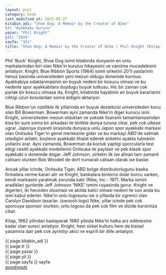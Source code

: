 ```yaml
---
layout: post
category: book
last_modified_at: 2021-05-27
kitabin_adi: "Shoe Dog: A Memoir by the Creator of Nike"
tr: "Ayakkabı Gurusu"
yazar: "Phil Knight"
yil: "2016"
sayfa: "351"
title: "Shoe Dog: A Memoir by the Creator of Nike | Phil Knight (Kitap)"
---
```


Phil 'Buck' Knight, Shoe Dog isimli kitabinda dunyanin en unlu markalarindan biri olan Nike'in kurulus hikayesini ve varolma mucadelesini anlatiyor. Knight, Blue Ribbon Sports (1964) isimli sirketini 20'li yaslarinin henuz basinda universiteden yeni mezun oldugu donemde kurmus. Ayakkabiya odaklanmasinin en buyuk nedeni bir kosucu olmasi ve bu nedenle spor ayakkabilara duydugu buyuk tutkusu. Hic bir zaman cok parlak bir kosucu olmasa da, Knight, kitabinda hayatinin en buyuk kararlarini ciktigi uzun kosulardan sonra aldigini aktariyor. 

Blue Ribbon'un ozellikle ilk yillarinda en buyuk destekcisi universiteden kocu olan Bill Bowerman. Bowerman ayni zamanda Nike'in diger kurucu ismi. Knight, universiteden mezun olduktan ve yuksek lisansini tamamlamasindan kisa bir sure sonra bir arkadasi ile birlikte dunya turuna cikar, pek cok ulkeye ugrar. Japonya ziyareti sirasinda dunyaca unlu Japon spor ayakkabi markasi olan Onitsuka Tiger'in genel merkezine gider ve bu markayi ABD'de satmak istedigini anlatir; boylece ayakkabi ithalat ederek sirketini ayakta tutmanin yollarini arar. Ayni zamanda, Bowerman da kocluk yaptigi sporcularla test ettigi cesitli ayakkabi modellerini Onitsuka ile paylasir ve pek klasik spor ayakkabi o donemde dogar. Jeff Johnson, sirketin ilk ise alinan tam zamanli calisani olurken Bob Woodell de dort numarali calisan olarak ise baslar. 

Ancak yillar icinde, Onitsuka Tiger, ABD bolge distributorlugunu baska firmalara verme karari alir ve Knight, bankalara binlerce dolar borcu varken, kendi markasini yaratmak zorunda kalir (Nike, Inc - 1971. Marka ismini aradiklari gunlerde Jeff Johnson 'NIKE' ismini ruyasinda gorur. Knight ve digerleri, iki heceden olusmasi ve akilda kalici olmasi nedeni ile son anda bu ismi kabul ederler. Nike'in unlu logosunu ise o yillarda bir ogrenci olan Carolyn Davidson tasarlar. (swoosh logo) Nike, yillar icinde pek cok sporcuya sponsor olurken, unlu logosu da pek cok film ve dizide karsimiza cikar.

Kitap, 1962 yilindan baslayarak 1980 yilinda Nike'in halka arz edilmesine kadar olan sureci anlatiyor. Knight, hem sirket kulturu hem de kisisel yasamina dair pek cok ayrintiyi akici ve esprili bir dille anlatiyor. 

{{ page.kitabin_adi }}  
{{ page.tr }}  
{{ page.yazar }}  
{{ page.yil }}  
{{ page.sayfa }} sayfa  
*[goodreads](https://www.goodreads.com/book/show/27220736-shoe-dog)*

